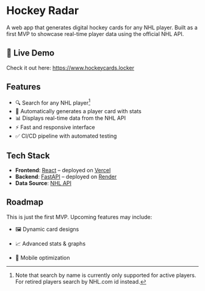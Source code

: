 # Hockey Radar

A  web app that generates digital hockey cards for any NHL player. Built as a first MVP to showcase real-time player data using the official NHL API.

## 🚀 Live Demo

Check it out here: https://www.hockeycards.locker

## Features

- 🔍 Search for any NHL player[^*] 
- 📇 Automatically generates a player card with stats
- 📊 Displays real-time data from the NHL API
- ⚡ Fast and responsive interface
- ✅ CI/CD pipeline with automated testing

[^*]: Note that search by name is currently only supported for active players. For retired players search by NHL.com id instead.

## Tech Stack

- **Frontend**: [React](https://reactjs.org/) – deployed on [Vercel](https://vercel.com/)
- **Backend**: [FastAPI](https://fastapi.tiangolo.com/) – deployed on [Render](https://render.com/)
- **Data Source**: [NHL API](https://api-web.nhle.com/v1)


## Roadmap
This is just the first MVP. Upcoming features may include:

- 🖼️ Dynamic card designs

- 📈 Advanced stats & graphs

- 📲 Mobile optimization
